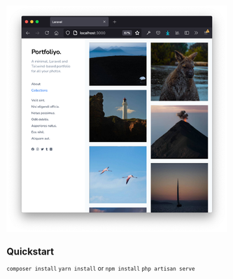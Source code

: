 <img src='screenshot.png'>

## Quickstart

`composer install`
`yarn install` or `npm install`
`php artisan serve`
